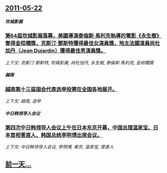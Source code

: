 ## [2011-05-22](/news/2011/05/22/index.md)

##### 坎城影展
### [第64屆坎城影展落幕，美國導演泰倫斯·馬利克執導的電影《永生樹》奪得金棕櫚獎，克斯汀·鄧斯特獲得最佳女演員獎，地主法國演員尚杜加丹（Jean Dujardin）獲得最佳男演員獎。](/news/2011/05/22/第64屆坎城影展落幕-美國導演泰倫斯-馬利克執導的電影-永生樹-奪得金棕櫚獎-克斯汀-鄧斯特獲得最佳女演員獎-地主法國演.md)
_上下文: 克斯汀·鄧斯特, 坎城影展, 尚杜加丹, 永生樹, 泰倫斯·馬利克, 金棕櫚獎_

##### 越南
### [越南第十三届国会代表选举投票在全国各地展开。](/news/2011/05/22/越南第十三届国会代表选举投票在全国各地展开.md)
_上下文: 越南, 选举_

##### 中日韩领导人会议
### [第四次中日韩领导人会议上午在日本东京开幕，中国总理温家宝、日本首相菅直人、韩国总统李明博出席会议。](/news/2011/05/22/第四次中日韩领导人会议上午在日本东京开幕-中国总理温家宝-日本首相菅直人-韩国总统李明博出席会议.md)
_上下文: 中日韩领导人会议, 李明博, 東京, 温家宝, 菅直人_

## [前一天...](/news/2011/05/20/index.md)

